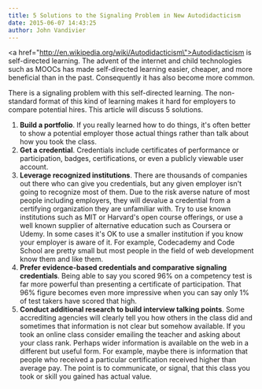 ```yaml
---
title: 5 Solutions to the Signaling Problem in New Autodidacticism
date: 2015-06-07 14:43:25
author: John Vandivier
---
```




<a href=\"http://en.wikipedia.org/wiki/Autodidacticism\">Autodidacticism</a> is self-directed learning. The advent of the internet and child technologies such as MOOCs has made self-directed learning easier, cheaper, and more beneficial than in the past. Consequently it has also become more common.

There is a signaling problem with this self-directed learning. The non-standard format of this kind of learning makes it hard for employers to compare potential hires. This article will discuss 5 solutions.
<ol>
	<li><strong>Build a portfolio</strong>. If you really learned how to do things, it's often better to show a potential employer those actual things rather than talk about how you took the class.</li>
	<li><strong>Get a credential</strong>. Credentials include certificates of performance or participation, badges, certifications, or even a publicly viewable user account.</li>
	<li><strong>Leverage recognized institutions</strong>. There are thousands of companies out there who can give you credentials, but any given employer isn't going to recognize most of them. Due to the risk averse nature of most people including employers, they will devalue a credential from a certifying organization they are unfamiliar with. Try to use known institutions such as MIT or Harvard's open course offerings, or use a well known supplier of alternative education such as Coursera or Udemy. In some cases it's OK to use a smaller institution if you know your employer is aware of it. For example, Codecademy and Code School are pretty small but most people in the field of web development know them and like them.</li>
	<li><strong>Prefer evidence-based credentials and comparative signaling credentials</strong>. Being able to say you scored 96% on a competency test is far more powerful than presenting a certificate of participation. That 96% figure becomes even more impressive when you can say only 1% of test takers have scored that high.</li>
	<li><strong>Conduct additional research to build interview talking points</strong>. Some accrediting agencies will clearly tell you how others in the class did and sometimes that information is not clear but somehow available. If you took an online class consider emailing the teacher and asking about your class rank. Perhaps wider information is available on the web in a different but useful form. For example, maybe there is information that people who received a particular certification received higher than average pay. The point is to communicate, or signal, that this class you took or skill you gained has actual value.</li>
</ol>